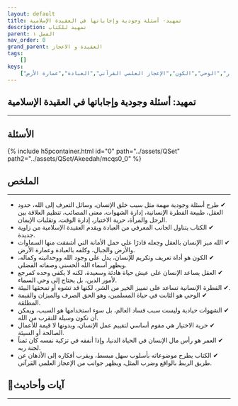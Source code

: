 ```yaml
---
layout: default
title: تمهيد- أسئلة وجودية وإجاباتها في العقيدة الإسلامية
description: تمهيد للكتاب
parent: الفصل ١
nav_order: 0
grand_parent: العقيدة و الاعجاز
tags: 
    []
keys:
    ["العقيدة الإسلامية","العقل","الفطرة الإنسانية","الشهوات","حرية الاختيار","الوحي","الكون","الإعجاز العلمي القرآني","العبادة","عمارة الأرض"]
---
```

## ‏تمهيد: أسئلة وجودية وإجاباتها في العقيدة الإسلامية
***
## الأسئلة 
{% include h5pcontainer.html id="0" path="../assets/QSet" path2="../assets/QSet/Akeedah/mcqs0_0" %}
## الملخص
***
- ‏✔ طرح أسئلة وجودية مهمة مثل سبب خلق الإنسان، وسائل التعرف إلى الله، حدود العقل، طبيعة الفطرة الإنسانية، إدارة الشهوات، معنى المصائب، تنظيم العلاقة بين الرجل والمرأة، حرية الاختيار، إدارة الوقت، وتقلبات الإيمان. 
- ‏✔ الكتاب يتناول الجانب المعرفي من العبادة ويقدم العقيدة الإسلامية من زاوية جديدة. 
- ‏✔ الله ميز الإنسان بالعقل وجعله قادرًا على حمل الأمانة التي أشفقت منها السماوات والأرض والجبال، وكلفه بالعبادة وعمارة الأرض. 
- ‏✔ الكون هو أداة تعريف وتكريم للإنسان، يدل على وجود الله ووحدانيته وكماله، ويظهر أسماء الله الحسنى وصفاته الفضلى. 
- ‏✔ العقل يساعد الإنسان على عيش حياة هادئة وسعيدة، لكنه لا يكفي وحده كمرجع لأمور الدين، بل يحتاج إلى وحي السماء. 
- ‏✔ الفطرة الإنسانية تساعد على تمييز الخير من الشر، لكنها قد تشوه أو تمحقها البيئة. 
- ‏✔ الوحي هو الثابت في حياة المسلمين، وهو الحق الصرف والميزان والقيمة المطلقة. 
- ‏✔ الشهوات حيادية وليست سبب فساد العالم، بل سوء استخدامها هو السبب، ويمكن أن تكون وسيلة للتقرب من الله. 
- ‏✔ حرية الاختيار هي مقوم أساسي لتقييم عمل الإنسان، وبدونها لا قيمة للأعمال الصالحة أو السيئة. 
- ‏✔ العمر هو رأس مال الإنسان في الحياة الدنيا، وإذا أنفقه في تزكية نفسه كان ثمناً لجنة ربه. 
- ‏✔ الكتاب يطرح موضوعاته بأسلوب سهل مبسط، ويقرب أفكاره إلى الأذهان عن طريق الربط بالواقع وضرب المثل، ويظهر جوانب من الإعجاز العلمي القرآني. 

## 📜آيات وأحاديث
***

